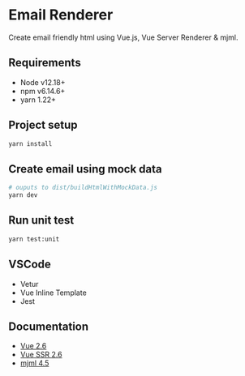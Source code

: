 # Email Renderer

Create email friendly html using Vue.js, Vue Server Renderer & mjml.

## Requirements

- Node v12.18+
- npm v6.14.6+
- yarn 1.22+

## Project setup

``` bash
yarn install
```

## Create email using mock data

``` bash
# ouputs to dist/buildHtmlWithMockData.js
yarn dev
```

## Run unit test

``` bash
yarn test:unit
```

## VSCode

- Vetur
- Vue Inline Template
- Jest

## Documentation

- [Vue 2.6](https://vuejs.org/v2/guide/)
- [Vue SSR 2.6](https://ssr.vuejs.org/)
- [mjml 4.5](https://mjml.io/documentation/)
